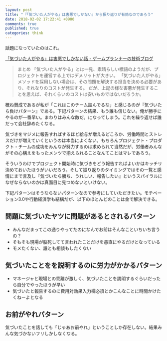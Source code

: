 ```yaml
---
layout: post
title: "『「気づいた人がやる」は害悪でしかない』から振り返りが有効なのであろう"
date: 2018-02-02 17:22:41 +0900
comments: true
published: true
categories: think
---
```


話題になっていたのはこれ。

[「気づいた人がやる」は害悪でしかない話 - ゲームプランナーの技術ブログ](http://sonykichi.hatenablog.com/entry/2018/01/29/083000)

> まとめ
> 「気づいた人がやる」とは一見、素晴らしい標語のようだが、プロジェクトを運営する上ではデメリットが大きい。
> 「気づいた人がやる」メソッドを採用しない場合は、その問題を解決する担当を決める必要があり、それなりのコストが発生する。
> だが、上記の様な害悪が発生することを思えば、それくらいのコストは安いものではないだろうか。

概ね賛成であるが私が「これはこのチーム詰んでるな」と感じるのが『気づいたら負けパターン』である。下記パターンの結果、もう誰も信じない。俺が勝手にやるのが一番早い。まわりはみんな敵だ。になってしまう。これを繰り返せば誰だって会社辞めたくなる。

気づきをマジメに報告すればするほど給与が増えるどころか、労働時間とストレスだけが増えていくというのは本当によくない。もちろんプロジェクト・プロダクト・チームの成功をみんなが努力するのは求められて当然だが、労働者みんながその心構えをもったメンツで揃えられることなんてことはマレであろう。

そういうわけでプロジェクト開始時に気づきをどう報告すればよいかはキッチリ決めておいたほうがいいだろう。そして振り返りのタイミングではその一覧と感情にまで言及し『気づいたら勝ち、うれしい、報告したい』というスパイラルになぜならないのかは真面目に見つめないといけない。

下記パターンはそうならないパターンなので参考にしていただきたい。モチベーション3.0や行動経済学も結構だが、以下のほとんどのことは金で解決できる。


## 問題に気づいたヤツに問題があるとされるパターン

- みんなだまってこの通りやってたのになんでお前はそんなこといちいち言うの？
- そもそも現場が脳死してて言われたことだけを愚直にやるだけとなっている
- モメたくない、誰とも相談もしたくない


## 気づいたことをを説明するのに労力がかかるパターン

- マネージャと現場との乖離が激しく、気づいたことを説明するぐらいだったら自分でやったほうが早い
- 気づいたと報告するのに費用対効果入力欄必須とかこんなことに時間かけたくねーよとなる


## お前がやれパターン

気づいたことを話しても「じゃあお前やれ」ということしか存在しない。結果みんな気づかないフリしかしなくなる。


